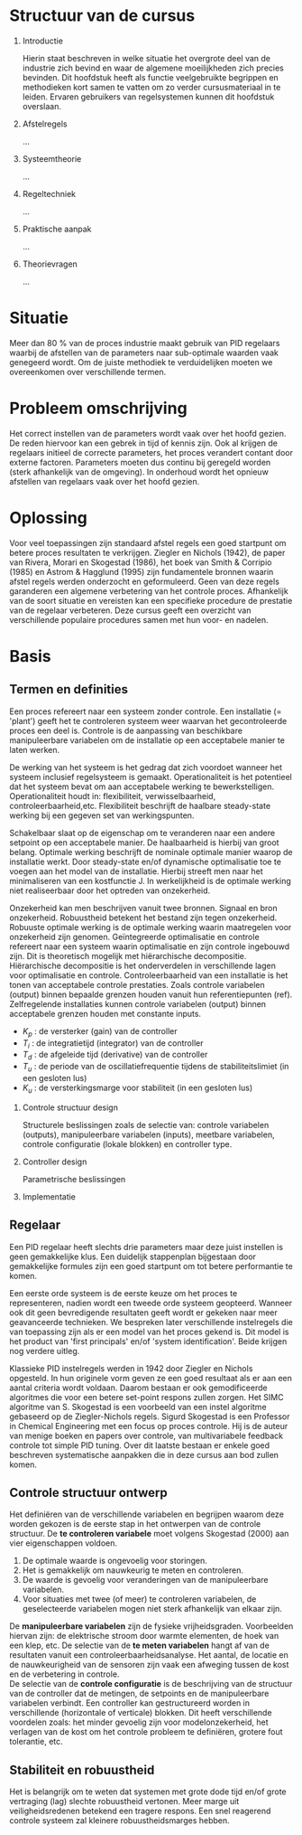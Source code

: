 # Structuur van de cursus

1. Introductie

    Hierin staat beschreven in welke situatie het overgrote deel van de industrie zich bevind en waar de algemene moeilijkheden zich precies bevinden. Dit hoofdstuk heeft als functie veelgebruikte begrippen en methodieken kort samen te vatten om zo verder cursusmateriaal in te leiden. Ervaren gebruikers van regelsystemen kunnen dit hoofdstuk overslaan. 

2.  Afstelregels

    ...

3. Systeemtheorie

    ...
   
4. Regeltechniek

    ...
   
5. Praktische aanpak

    ...
   
6. Theorievragen
    
    ...


# Situatie
Meer dan 80 $\%$ van de proces industrie maakt gebruik van PID regelaars waarbij de afstellen van de parameters naar sub-optimale waarden vaak genegeerd wordt. 
Om de juiste methodiek te verduidelijken moeten we overeenkomen over verschillende termen.   

# Probleem omschrijving
Het correct instellen van de parameters wordt vaak over het hoofd gezien. De reden hiervoor kan een gebrek in tijd of kennis zijn. Ook al krijgen de regelaars initieel de correcte parameters, het proces verandert contant door externe factoren. Parameters moeten dus continu bij geregeld worden (sterk afhankelijk van de omgeving). In onderhoud wordt het opnieuw afstellen van regelaars vaak over het hoofd gezien.  

# Oplossing
Voor veel toepassingen zijn standaard afstel regels een goed startpunt om betere proces resultaten te verkrijgen. 
Ziegler en Nichols (1942), de paper van Rivera, Morari en Skogestad (1986), het boek van Smith $\&$ Corripio (1985) en Astrom $\&$ Hagglund (1995) zijn fundamentele bronnen waarin afstel regels werden onderzocht en geformuleerd. Geen van deze regels garanderen een algemene verbetering van het controle proces. Afhankelijk van de soort situatie en vereisten kan een specifieke procedure de prestatie van de regelaar verbeteren. Deze cursus geeft een overzicht van verschillende populaire procedures samen met hun voor- en nadelen.

# Basis

## Termen en definities
Een proces refereert naar een systeem zonder controle. 
Een installatie (= 'plant') geeft het te controleren systeem weer waarvan het gecontroleerde proces een deel is.
Controle is de aanpassing van beschikbare manipuleerbare variabelen om de installatie op een acceptabele manier te laten werken.

De werking van het systeem is het gedrag dat zich voordoet wanneer het systeem inclusief regelsysteem is gemaakt. 
Operationaliteit is het potentieel dat het systeem bevat om aan acceptabele werking te bewerkstelligen. Operationaliteit houdt in: flexibiliteit, verwisselbaarheid, controleerbaarheid,etc. 
Flexibiliteit beschrijft de haalbare steady-state werking bij een gegeven set van werkingspunten. 

Schakelbaar slaat op de eigenschap om te veranderen naar een andere setpoint op een acceptabele manier. De haalbaarheid is hierbij van groot belang.
Optimale werking beschrijft de nominale optimale manier waarop de installatie werkt. Door steady-state en/of dynamische optimalisatie toe te voegen aan het model van de installatie. Hierbij streeft men naar het minimaliseren van een kostfunctie J. In werkelijkheid is de optimale werking niet realiseerbaar door het optreden van onzekerheid.

Onzekerheid kan men beschrijven vanuit twee bronnen. Signaal en bron onzekerheid. 
Robuustheid betekent het bestand zijn tegen onzekerheid. 
Robuuste optimale werking is de optimale werking waarin maatregelen voor onzekerheid zijn genomen.
Geïntegreerde optimalisatie en controle refereert naar een systeem waarin optimalisatie en zijn controle ingebouwd zijn. Dit is theoretisch mogelijk met hiërarchische decompositie.
Hiërarchische decompositie is het onderverdelen in verschillende lagen voor optimalisatie en controle.
Controleerbaarheid van een installatie is het tonen van acceptabele controle prestaties. Zoals controle variabelen (output) binnen bepaalde grenzen houden vanuit hun referentiepunten (ref). 
Zelfregelende installaties kunnen controle variabelen (output) binnen acceptabele grenzen houden met constante inputs.

* $K_p$ : de versterker (gain) van de controller
* $T_i$ : de integratietijd (integrator) van de controller
* $T_d$ : de afgeleide tijd (derivative) van de controller
* $T_u$ : de periode van de oscillatiefrequentie tijdens de stabiliteitslimiet (in een gesloten lus)
* $K_u$ : de versterkingsmarge voor stabiliteit (in een gesloten lus)

1. Controle structuur design

	Structurele beslissingen zoals de selectie van: controle variabelen (outputs), manipuleerbare variabelen (inputs), meetbare variabelen, controle configuratie (lokale blokken) en controller type. 

2. Controller design

    Parametrische beslissingen

3. Implementatie

## Regelaar

Een PID regelaar heeft slechts drie parameters maar deze juist instellen is geen gemakkelijke klus. Een duidelijk stappenplan bijgestaan door gemakkelijke formules zijn een goed startpunt om tot betere performantie te komen.

Een eerste orde systeem is de eerste keuze om het proces te representeren, nadien wordt een tweede orde systeem geopteerd. Wanneer ook dit geen bevredigende resultaten geeft wordt er gekeken naar meer geavanceerde technieken.
We bespreken later verschillende instelregels die van toepassing zijn als er een model van het proces gekend is. Dit model is het product van 'first principals' en/of 'system identification'. Beide krijgen nog verdere uitleg.

Klassieke PID instelregels werden in 1942 door Ziegler en Nichols opgesteld. In hun originele vorm geven ze een goed resultaat als er aan een aantal criteria wordt voldaan. Daarom bestaan er ook gemodificeerde algoritmes die voor een betere set-point respons zullen zorgen. Het SIMC algoritme van S. Skogestad is een voorbeeld van een instel algoritme gebaseerd op de Ziegler-Nichols regels. Sigurd Skogestad is een Professor in Chemical Engineering met een focus op proces controle. Hij is de auteur van menige boeken en papers over controle, van multivariabele feedback controle tot simple PID tuning. Over dit laatste bestaan er enkele goed beschreven systematische aanpakken die in deze cursus aan bod zullen komen.

## Controle structuur ontwerp
Het definiëren van de verschillende variabelen en begrijpen waarom deze worden gekozen is de eerste stap in het ontwerpen van de controle structuur.
De **te controleren variabele** moet volgens Skogestad (2000) aan vier eigenschappen voldoen.

1. De optimale waarde is ongevoelig voor storingen.
2. Het is gemakkelijk om nauwkeurig te meten en controleren.
3. De waarde is gevoelig voor veranderingen van de manipuleerbare variabelen.
4. Voor situaties met twee (of meer) te controleren variabelen, de geselecteerde variabelen mogen niet sterk afhankelijk van elkaar zijn.
   
De **manipuleerbare variabelen** zijn de fysieke vrijheidsgraden. Voorbeelden hiervan zijn: de elektrische stroom door warmte elementen, de hoek van een klep, etc.
De selectie van de **te meten variabelen** hangt af van de resultaten vanuit een controleerbaarheidsanalyse. Het aantal, de locatie en de nauwkeurigheid van de sensoren zijn vaak een afweging tussen de kost en de verbetering in controle.  
De selectie van de **controle configuratie** is de beschrijving van de structuur van de controller dat de metingen, de setpoints en de manipuleerbare variabelen verbindt. Een controller kan gestructureerd worden in verschillende (horizontale of verticale) blokken. Dit heeft verschillende voordelen zoals: het minder gevoelig zijn voor modelonzekerheid, het verlagen van de kost om het controle probleem te definiëren, grotere fout tolerantie, etc.

## Stabiliteit en robuustheid

Het is belangrijk om te weten dat systemen met grote dode tijd en/of grote vertraging (lag) slechte robuustheid vertonen. 
Meer marge uit veiligheidsredenen betekend een tragere respons. Een snel reagerend controle systeem zal kleinere robuustheidsmarges hebben.

<!--
  todo: grafiek open/gesloten en tijdsdomein/frequentie
-->